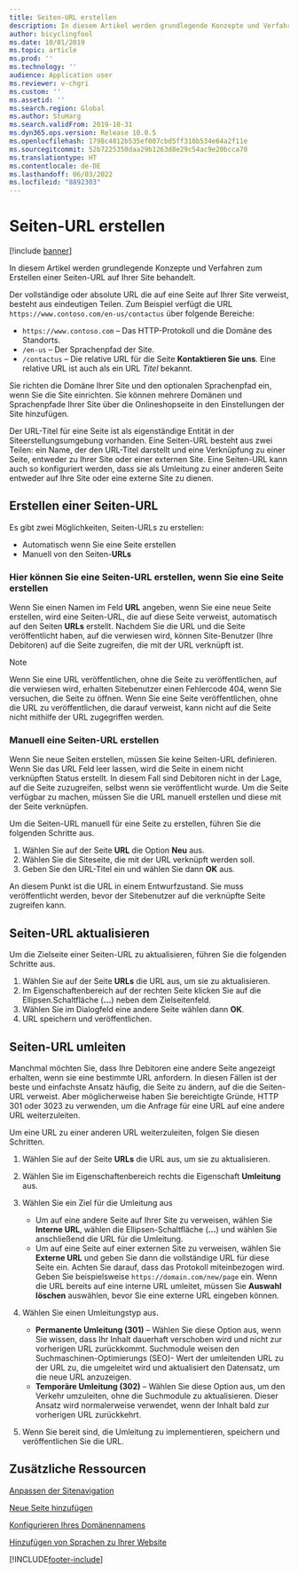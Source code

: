 ```yaml
---
title: Seiten-URL erstellen
description: In diesem Artikel werden grundlegende Konzepte und Verfahren zum Erstellen einer Seiten-URL auf Ihrer Site behandelt.
author: bicyclingfool
ms.date: 10/01/2019
ms.topic: article
ms.prod: ''
ms.technology: ''
audience: Application user
ms.reviewer: v-chgri
ms.custom: ''
ms.assetid: ''
ms.search.region: Global
ms.author: StuHarg
ms.search.validFrom: 2019-10-31
ms.dyn365.ops.version: Release 10.0.5
ms.openlocfilehash: 1798c4812b535ef007cbd5ff310b534e64a2f11e
ms.sourcegitcommit: 52b7225350daa29b1263d8e29c54ac9e20bcca70
ms.translationtype: HT
ms.contentlocale: de-DE
ms.lasthandoff: 06/03/2022
ms.locfileid: "8892303"
---
```

# <a name="create-a-page-url"></a>Seiten-URL erstellen

[!include [banner](includes/banner.md)]

In diesem Artikel werden grundlegende Konzepte und Verfahren zum Erstellen einer Seiten-URL auf Ihrer Site behandelt.

Der vollständige oder absolute URL die auf eine Seite auf Ihrer Site verweist, besteht aus eindeutigen Teilen. Zum Beispiel verfügt die URL `https://www.contoso.com/en-us/contactus` über folgende Bereiche:

- `https://www.contoso.com` – Das HTTP-Protokoll und die Domäne des Standorts.
- `/en-us` – Der Sprachenpfad der Site.
- `/contactus` – Die relative URL für die Seite **Kontaktieren Sie uns**. Eine relative URL ist auch als ein URL *Titel* bekannt.

Sie richten die Domäne Ihrer Site und den optionalen Sprachenpfad ein, wenn Sie die Site einrichten. Sie können mehrere Domänen und Sprachenpfade Ihrer Site über die Onlineshopseite in den Einstellungen der Site hinzufügen.

Der URL-Titel für eine Seite ist als eigenständige Entität in der Siteerstellungsumgebung vorhanden. Eine Seiten-URL besteht aus zwei Teilen: ein Name, der den URL-Titel darstellt und eine Verknüpfung zu einer Seite, entweder zu Ihrer Site oder einer externen Site. Eine Seiten-URL kann auch so konfiguriert werden, dass sie als Umleitung zu einer anderen Seite entweder auf Ihre Site oder eine externe Site zu dienen.

## <a name="create-a-page-url"></a>Erstellen einer Seiten-URL

Es gibt zwei Möglichkeiten, Seiten-URLs zu erstellen:

- Automatisch wenn Sie eine Seite erstellen
- Manuell von den Seiten-**URLs**

### <a name="create-a-page-url-when-you-create-a-page"></a>Hier können Sie eine Seiten-URL erstellen, wenn Sie eine Seite erstellen

Wenn Sie einen Namen im Feld **URL** angeben, wenn Sie eine neue Seite erstellen, wird eine Seiten-URL, die auf diese Seite verweist, automatisch auf den Seiten **URLs** erstellt. Nachdem Sie die URL und die Seite veröffentlicht haben, auf die verwiesen wird, können Site-Benutzer (Ihre Debitoren) auf die Seite zugreifen, die mit der URL verknüpft ist.

> [!NOTE]
> Wenn Sie eine URL veröffentlichen, ohne die Seite zu veröffentlichen, auf die verwiesen wird, erhalten Sitebenutzer einen Fehlercode 404, wenn Sie versuchen, die Seite zu öffnen. Wenn Sie eine Seite veröffentlichen, ohne die URL zu veröffentlichen, die darauf verweist, kann nicht auf die Seite nicht mithilfe der URL zugegriffen werden.

### <a name="manually-create-a-page-url"></a>Manuell eine Seiten-URL erstellen

Wenn Sie neue Seiten erstellen, müssen Sie keine Seiten-URL definieren. Wenn Sie das URL Feld leer lassen, wird die Seite in einem nicht verknüpften Status erstellt. In diesem Fall sind Debitoren nicht in der Lage, auf die Seite zuzugreifen, selbst wenn sie veröffentlicht wurde. Um die Seite verfügbar zu machen, müssen Sie die URL manuell erstellen und diese mit der Seite verknüpfen.

Um die Seiten-URL manuell für eine Seite zu erstellen, führen Sie die folgenden Schritte aus.

1. Wählen Sie auf der Seite **URL** die Option **Neu** aus.
1. Wählen Sie die Siteseite, die mit der URL verknüpft werden soll.
1. Geben Sie den URL-Titel ein und wählen Sie dann **OK** aus.

An diesem Punkt ist die URL in einem Entwurfzustand. Sie muss veröffentlicht werden, bevor der Sitebenutzer auf die verknüpfte Seite zugreifen kann.

## <a name="update-a-page-url"></a>Seiten-URL aktualisieren

Um die Zielseite einer Seiten-URL zu aktualisieren, führen Sie die folgenden Schritte aus.

1. Wählen Sie auf der Seite **URLs** die URL aus, um sie zu aktualisieren.
1. Im Eigenschaftenbereich auf der rechten Seite klicken Sie auf die Ellipsen.Schaltfläche (**…**) neben dem Zielseitenfeld.
1. Wählen Sie im Dialogfeld eine andere Seite wählen dann **OK**.
1. URL speichern und veröffentlichen.

## <a name="redirect-a-page-url"></a>Seiten-URL umleiten

Manchmal möchten Sie, dass Ihre Debitoren eine andere Seite angezeigt erhalten, wenn sie eine bestimmte URL anfordern. In diesen Fällen ist der beste und einfachste Ansatz häufig, die Seite zu ändern, auf die die Seiten-URL verweist. Aber möglicherweise haben Sie bereichtigte Gründe, HTTP 301 oder 3023 zu verwenden, um die Anfrage für eine URL auf eine andere URL weiterzuleiten.

Um eine URL zu einer anderen URL weiterzuleiten, folgen Sie diesen Schritten.

1. Wählen Sie auf der Seite **URLs** die URL aus, um sie zu aktualisieren.
1. Wählen Sie im Eigenschaftenbereich rechts die Eigenschaft **Umleitung** aus.
1. Wählen Sie ein Ziel für die Umleitung aus

    - Um auf eine andere Seite auf Ihrer Site zu verweisen, wählen Sie **Interne URL**, wählen die Ellipsen-Schaltfläche (**...**) und wählen Sie anschließend die URL für die Umleitung.
    - Um auf eine Seite auf einer externen Site zu verweisen, wählen Sie **Externe URL** und geben Sie dann die vollständige URL für diese Seite ein. Achten Sie darauf, dass das Protokoll miteinbezogen wird. Geben Sie beispielsweise `https://domain.com/new/page` ein. Wenn die URL bereits auf eine interne URL umleitet, müssen Sie **Auswahl löschen** auswählen, bevor Sie eine externe URL eingeben können.

1. Wählen Sie einen Umleitungstyp aus.

    - **Permanente Umleitung (301)** – Wählen Sie diese Option aus, wenn Sie wissen, dass Ihr Inhalt dauerhaft verschoben wird und nicht zur vorherigen URL zurückkommt. Suchmodule weisen den Suchmaschinen-Optimierungs (SEO)- Wert der umleitenden URL zu der URL zu, die umgeleitet wird und aktualisiert den Datensatz, um die neue URL anzuzeigen. 
    - **Temporäre Umleitung (302)** – Wählen Sie diese Option aus, um den Verkehr umzuleiten, ohne die Suchmodule zu aktualisieren. Dieser Ansatz wird normalerweise verwendet, wenn der Inhalt bald zur vorherigen URL zurückkehrt.

1. Wenn Sie bereit sind, die Umleitung zu implementieren, speichern und veröffentlichen Sie die URL.

## <a name="additional-resources"></a>Zusätzliche Ressourcen

[Anpassen der Sitenavigation](customize-site-navigation.md)

[Neue Seite hinzufügen](add-new-page.md)

[Konfigurieren Ihres Domänennamens](configure-your-domain-name.md)

[Hinzufügen von Sprachen zu Ihrer Website](add-languages-to-site.md)


[!INCLUDE[footer-include](../includes/footer-banner.md)]
